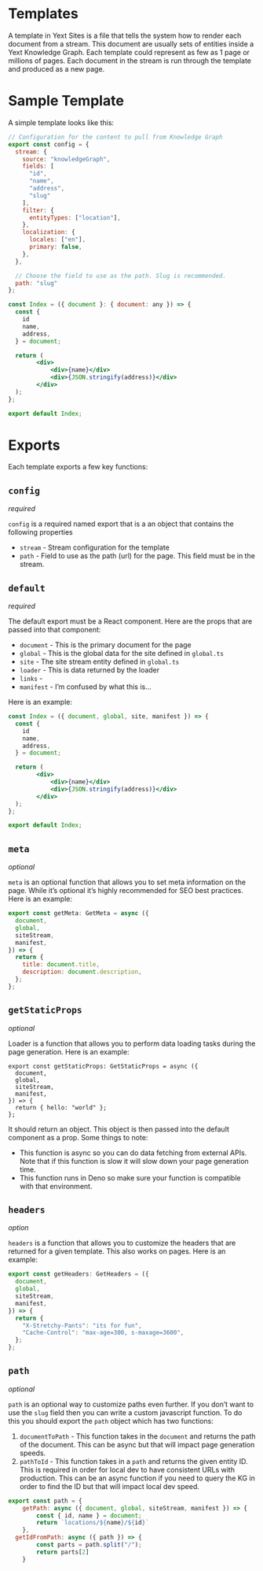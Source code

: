 # Templates

A template in Yext Sites is a file that tells the system how to render each document from a stream. This document are usually sets of entities inside a Yext Knowledge Graph. Each template could represent as few as 1 page or millions of pages. Each document in the stream is run through the template and produced as a new page.

# Sample Template

A simple template looks like this:

```jsx
// Configuration for the content to pull from Knowledge Graph
export const config = {
  stream: {
    source: "knowledgeGraph",
    fields: [
      "id",
      "name",
      "address",
      "slug"
    ],
    filter: {
      entityTypes: ["location"],
    },
    localization: {
      locales: ["en"],
      primary: false,
    },
  },

  // Choose the field to use as the path. Slug is recommended.
  path: "slug"
};

const Index = ({ document }: { document: any }) => {
  const {
    id
    name,
    address,
  } = document;

  return (
		<div>
			<div>{name}</div>
			<div>{JSON.stringify(address)}</div>
		</div>
  );
};

export default Index;
```

# Exports

Each template exports a few key functions:

## `config`

_required_

`config` is a required named export that is a an object that contains the following properties

- `stream` - Stream configuration for the template
- `path` - Field to use as the path (url) for the page. This field must be in the stream.

## `default`

_required_

The default export must be a React component. Here are the props that are passed into that component:

- `document` - This is the primary document for the page
- `global` - This is the global data for the site defined in `global.ts`
- `site` - The site stream entity defined in `global.ts`
- `loader` - This is data returned by the loader
- `links` -
- `manifest` - I’m confused by what this is...

Here is an example:

```jsx
const Index = ({ document, global, site, manifest }) => {
  const {
    id
    name,
    address,
  } = document;

  return (
		<div>
			<div>{name}</div>
			<div>{JSON.stringify(address)}</div>
		</div>
  );
};

export default Index;
```

## `meta`

_optional_

`meta` is an optional function that allows you to set meta information on the page. While it’s optional it’s highly recommended for SEO best practices. Here is an example:

```jsx
export const getMeta: GetMeta = async ({
  document,
  global,
  siteStream,
  manifest,
}) => {
  return {
    title: document.title,
    description: document.description,
  };
};
```

## `getStaticProps`

_optional_

Loader is a function that allows you to perform data loading tasks during the page generation. Here is an example:

```tsx
export const getStaticProps: GetStaticProps = async ({
  document,
  global,
  siteStream,
  manifest,
}) => {
  return { hello: "world" };
};
```

It should return an object. This object is then passed into the default component as a prop. Some things to note:

- This function is async so you can do data fetching from external APIs. Note that if this function is slow it will slow down your page generation time.
- This function runs in Deno so make sure your function is compatible with that environment.

## `headers`

_option_

`headers` is a function that allows you to customize the headers that are returned for a given template. This also works on pages. Here is an example:

```jsx
export const getHeaders: GetHeaders = ({
  document,
  global,
  siteStream,
  manifest,
}) => {
  return {
    "X-Stretchy-Pants": "its for fun",
    "Cache-Control": "max-age=300, s-maxage=3600",
  };
};
```

## `path`

_optional_

`path` is an optional way to customize paths even further. If you don’t want to use the `slug` field then you can write a custom javascript function. To do this you should export the `path` object which has two functions:

1. `documentToPath` - This function takes in the `document` and returns the path of the document. This can be async but that will impact page generation speeds.
2. `pathToId` - This function takes in a `path` and returns the given entity ID. This is required in order for local dev to have consistent URLs with production. This can be an async function if you need to query the KG in order to find the ID but that will impact local dev speed.

```jsx
export const path = {
	getPath: async ({ document, global, siteStream, manifest }) => {
		const { id, name } = document;
		return `locations/${name}/${id}`
	},
  getIdFromPath: async ({ path }) => {
		const parts = path.split("/");
		return parts[2]
	}

```
